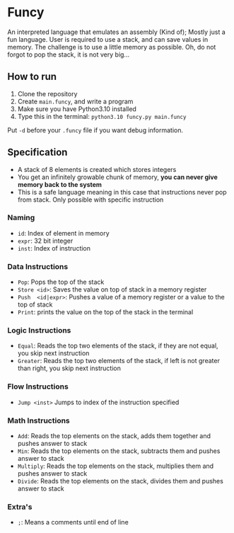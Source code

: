 # Funcy

An interpreted language that emulates an assembly (Kind of); Mostly just a fun language. 
User is required to use a stack, and can save values in memory. The challenge is to use 
a little memory as possible. Oh, do not forgot to pop the stack, it is not very big...

## How to run

1. Clone the repository
2. Create `main.funcy`, and write a program
3. Make sure you have Python3.10 installed
4. Type this in the terminal: `python3.10 funcy.py main.funcy`

Put `-d` before your `.funcy` file if you want debug information.

## Specification

- A stack of 8 elements is created which stores integers
- You get an infinitely growable chunk of memory, **you can never give memory back to the system**
- This is a safe language meaning in this case that instructions never pop from stack. Only possible with specific instruction

### Naming

- `id`: Index of element in memory
- `expr`: 32 bit integer
- `inst`: Index of instruction

### Data Instructions

- `Pop`: Pops the top of the stack
- `Store <id>`: Saves the value on top of stack in a memory register  
- `Push  <id|expr>`: Pushes a value of a memory register or a value to the top of stack
- `Print`: prints the value on the top of the stack in the terminal

### Logic Instructions

- `Equal`: Reads the top two elements of the stack, if they are not equal, you skip next instruction	
- `Greater`: Reads the top two elements of the stack, if left is not greater than right, you skip next instruction

### Flow Instructions

- `Jump <inst>` Jumps to index of the instruction specified

### Math Instructions

- `Add`: Reads the top elements on the stack, adds them together and pushes answer to stack
- `Min`: Reads the top elements on the stack, subtracts them and pushes answer to stack
- `Multiply`: Reads the top elements on the stack, multiplies them and pushes answer to stack
- `Divide`: Reads the top elements on the stack, divides them and pushes answer to stack

### Extra's

- `;`: Means a comments until end of line
